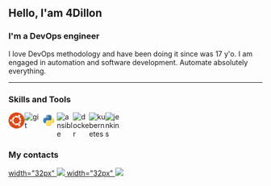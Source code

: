 ## Hello, I'am 4Dillon

### I'm a DevOps engineer

I love DevOps methodology and have been doing it since was 17 y'o.
I am engaged in automation and software development. Automate absolutely everything.

---

### Skills and Tools

<img align="left" alt="linux" width="32px" src="https://raw.githubusercontent.com/github/explore/80688e429a7d4ef2fca1e82350fe8e3517d3494d/topics/ubuntu/ubuntu.png" />
<img align="left" alt="git" width="32px" src="https://avatars.githubusercontent.com/u/18133?s=200&v=4" />
<img align="left" alt="python" width="32px" src="https://raw.githubusercontent.com/github/explore/80688e429a7d4ef2fca1e82350fe8e3517d3494d/topics/python/python.png" />
<img align="left" alt="ansible" width="32px" src="https://avatars.githubusercontent.com/u/1507452?s=200&v=4" />
<img align="left" alt="docker" width="32px" src="https://avatars.githubusercontent.com/u/5429470?s=200&v=4" />
<img align="left" alt="kubernetes" width="32px" src="https://avatars.githubusercontent.com/u/13629408?s=200&v=4" />
<img align="left" alt="jenkins" width="32px" src="https://avatars.githubusercontent.com/u/107424?s=200&v=4" />
<br />
<br />
<br />

### My contacts 
<a href="https://t.me/devdill"> width="32px" <img src = "https://avatars.githubusercontent.com/u/6113871?s=200&v=4" width="32px" /> </a> 
<a href="https://t.me/dedill1"> width="32px" <img src = "https://cdn4.telegram-cdn.org/file/ppEzIsoIFOrv1xJwHWOq-AveRNtAl0wxkZl5bc39ORI6xzU88G4A1NZ-seLj1p3EyXFkXZ7gqedfoMOnKTYXL-JZF0vJB3JTGEtRM6SGi4RXhH7XAfAIRuxR0Ytpf5pYuTbNVROFp7DdP6Fq3G-yXI76QtQz47z_xN0p9ZrgoJvaeewZDLhtLFH1pc_6FdE8F8BwyP_t91tCwYvB3J-AwP-q_RjqPS_ncWQrULx7FfzniY7rZkN2NpGwwAou3BJRINUhMOkrfJ_SPNzG-0Tdzl2_94BI_c_98dQ8gQjHD6ERSutNVZ0H2gA0OZB0v9upGHLJy_qnCRD4BD8ZrN2hhA.jpg" width="32px" /> </a> 


